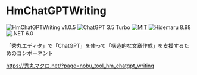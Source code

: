 # HmChatGPTWriting

![HmChatGPTWriting v1.0.5](https://img.shields.io/badge/HmChatGPTWriting-v1.0.5-6479ff.svg)
![ChatGPT 3.5 Turbo](https://img.shields.io/badge/ChatGPT-3.5_Turbo-6479ff.svg)
[![MIT](https://img.shields.io/badge/license-MIT-blue.svg?style=flat)](LICENSE)
![Hidemaru 8.98](https://img.shields.io/badge/Hidemaru-v8.98-6479ff.svg)
![.NET 6.0](https://img.shields.io/badge/.NET-6.0-6479ff.svg)

「秀丸エディタ」で「ChatGPT」を使って「構造的な文章作成」を支援するためのコンポーネント

https://秀丸マクロ.net/?page=nobu_tool_hm_chatgpt_writing
